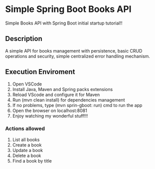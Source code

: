 # Simple Spring Boot Books API

Simple Books API with Spring Boot initial startup tutorial!!

## Description

A simple API for books management with persistence, basic CRUD operations and security, simple centralized error handling mechanism.

## Execution Enviroment

1. Open VSCode
2. Install Java, Maven and Spring packs extensions
3. Reload VScode and configure it for Maven
4. Run (mvn clean install) for dependencies management
5. If no problems, type (mvn sprin-gboot: run) cmd to run the app
6. Open the browser on localhost:8081
7. Enjoy watching my wonderful stuff!!!

### Actions allowed

1. List all books
2. Create a book
3. Update a book
4. Delete a book
5. Find a book by title
